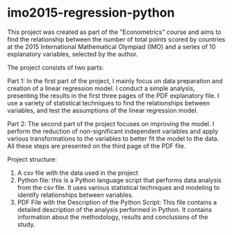 # imo2015-regression-python

This project was created as part of the "Econometrics" course and aims to find the relationship between the number of total points scored by countries at the 2015 International Mathematical Olympiad (IMO) and a series of 10 explanatory variables, selected by the author.

The project consists of two parts:

Part 1:
In the first part of the project, I mainly focus on data preparation and creation of a linear regression model. I conduct a simple analysis, presenting the results in the first three pages of the PDF explanatory file. I use a variety of statistical techniques to find the relationships between variables, and test the assumptions of the linear regression model.

Part 2:
The second part of the project focuses on improving the model. I perform the reduction of non-significant independent variables and apply various transformations to the variables to better fit the model to the data. All these steps are presented on the third page of the PDF file.

Project structure:
1) A csv file with the data used in the project
2) Python file: this is a Python language script that performs data analysis from the csv file. It uses various statistical techniques and modeling to identify relationships between variables.
3) PDF File with the Description of the Python Script: This file contains a detailed description of the analysis performed in Python. It contains information about the methodology, results and conclusions of the study.
